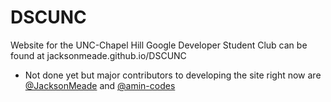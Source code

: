 # DSCUNC
Website for the UNC-Chapel Hill Google Developer Student Club can be found at jacksonmeade.github.io/DSCUNC
 - Not done yet but major contributors to developing the site right now are [@JacksonMeade](https://github.com/JacksonMeade) and [@amin-codes](https://github.com/amin-codes)
